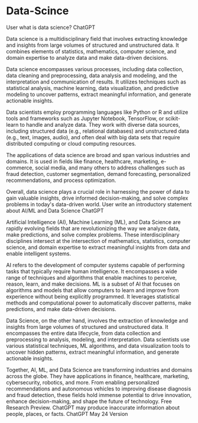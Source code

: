 # Data-Scince

User
what is data science?
ChatGPT

Data science is a multidisciplinary field that involves extracting knowledge and insights from large volumes of structured and unstructured data. It combines elements of statistics, mathematics, computer science, and domain expertise to analyze data and make data-driven decisions.

Data science encompasses various processes, including data collection, data cleaning and preprocessing, data analysis and modeling, and the interpretation and communication of results. It utilizes techniques such as statistical analysis, machine learning, data visualization, and predictive modeling to uncover patterns, extract meaningful information, and generate actionable insights.

Data scientists employ programming languages like Python or R and utilize tools and frameworks such as Jupyter Notebook, TensorFlow, or scikit-learn to handle and analyze data. They work with diverse data sources, including structured data (e.g., relational databases) and unstructured data (e.g., text, images, audio), and often deal with big data sets that require distributed computing or cloud computing resources.

The applications of data science are broad and span various industries and domains. It is used in fields like finance, healthcare, marketing, e-commerce, social media, and many others to address challenges such as fraud detection, customer segmentation, demand forecasting, personalized recommendations, and process optimization.

Overall, data science plays a crucial role in harnessing the power of data to gain valuable insights, drive informed decision-making, and solve complex problems in today's data-driven world.
User
write an introductory statement about AI/ML and Data Science
ChatGPT

Artificial Intelligence (AI), Machine Learning (ML), and Data Science are rapidly evolving fields that are revolutionizing the way we analyze data, make predictions, and solve complex problems. These interdisciplinary disciplines intersect at the intersection of mathematics, statistics, computer science, and domain expertise to extract meaningful insights from data and enable intelligent systems.

AI refers to the development of computer systems capable of performing tasks that typically require human intelligence. It encompasses a wide range of techniques and algorithms that enable machines to perceive, reason, learn, and make decisions. ML is a subset of AI that focuses on algorithms and models that allow computers to learn and improve from experience without being explicitly programmed. It leverages statistical methods and computational power to automatically discover patterns, make predictions, and make data-driven decisions.

Data Science, on the other hand, involves the extraction of knowledge and insights from large volumes of structured and unstructured data. It encompasses the entire data lifecycle, from data collection and preprocessing to analysis, modeling, and interpretation. Data scientists use various statistical techniques, ML algorithms, and data visualization tools to uncover hidden patterns, extract meaningful information, and generate actionable insights.

Together, AI, ML, and Data Science are transforming industries and domains across the globe. They have applications in finance, healthcare, marketing, cybersecurity, robotics, and more. From enabling personalized recommendations and autonomous vehicles to improving disease diagnosis and fraud detection, these fields hold immense potential to drive innovation, enhance decision-making, and shape the future of technology.
Free Research Preview. ChatGPT may produce inaccurate information about people, places, or facts. ChatGPT May 24 Version
